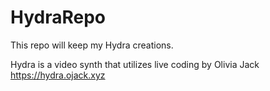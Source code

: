 # HydraRepo
This repo will keep my Hydra creations.  

Hydra is a video synth that utilizes live coding by Olivia Jack
https://hydra.ojack.xyz
